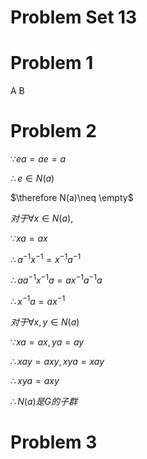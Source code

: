 # Problem Set 13

# Problem 1

A B


# Problem 2

$\because ea=ae=a$

$\therefore e\in N(a)$

$\therefore N(a)\neq \empty$

$对于\forall x\in N(a),$

$\because xa=ax$

$\therefore a^{-1}x^{-1}=x^{-1}a^{-1}$

$\therefore aa^{-1}x^{-1}a=ax^{-1}a^{-1}a$

$\therefore x^{-1}a=ax^{-1}$

$对于\forall x,y\in N(a)$

$\because xa=ax, ya=ay$

$\therefore xay=axy, xya=xay$

$\therefore xya=axy$

$\therefore N(a)是G的子群$


# Problem 3


